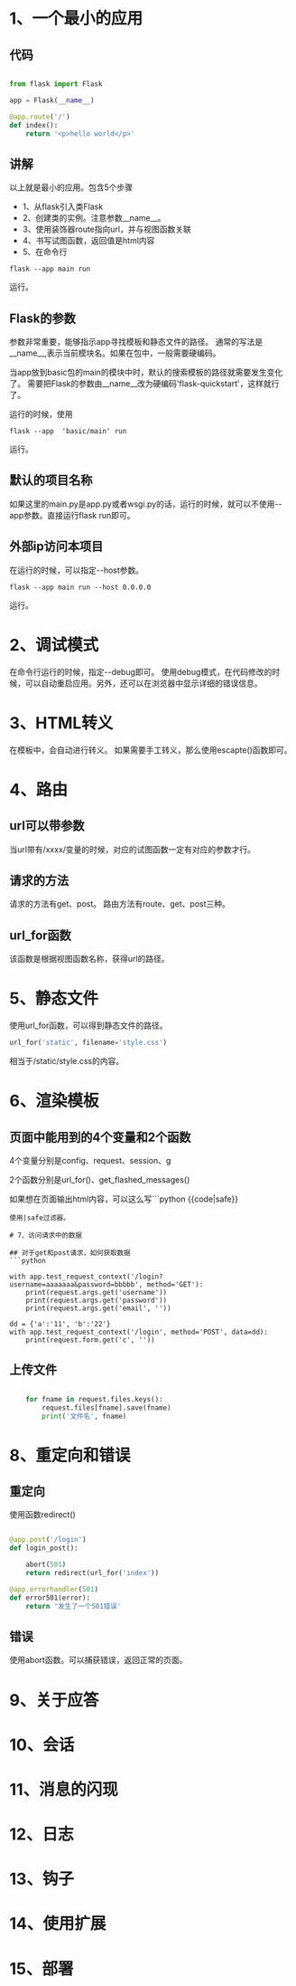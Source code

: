 # 1、一个最小的应用

## 代码
```python

from flask import Flask

app = Flask(__name__)

@app.route('/')
def index():
    return '<p>hello world</p>'

```

## 讲解
以上就是最小的应用。包含5个步骤
- 1、从flask引入类Flask
- 2、创建类的实例。注意参数__name__。
- 3、使用装饰器route指向url，并与视图函数关联
- 4、书写试图函数，返回值是html内容
- 5、在命令行
```shell  
flask --app main run
```
运行。

## Flask的参数
参数非常重要，能够指示app寻找模板和静态文件的路径。
通常的写法是__name__,表示当前模块名。如果在包中，一般需要硬编码。

当app放到basic包的main的模块中时，默认的搜索模板的路径就需要发生变化了。
需要把Flask的参数由__name__改为硬编码'flask-quickstart'，这样就行了。

运行的时候，使用
```shell
flask --app  'basic/main' run
```
运行。

## 默认的项目名称
如果这里的main.py是app.py或者wsgi.py的话，运行的时候，就可以不使用--app参数。直接运行flask run即可。

## 外部ip访问本项目
在运行的时候，可以指定--host参数。
```shell
flask --app main run --host 0.0.0.0
```
运行。

# 2、调试模式

在命令行运行的时候，指定--debug即可。
使用debug模式，在代码修改的时候，可以自动重启应用。另外，还可以在浏览器中显示详细的错误信息。


# 3、HTML转义
在模板中，会自动进行转义。
如果需要手工转义，那么使用escapte()函数即可。


# 4、路由
## url可以带参数

当url带有/xxxx/<id>变量的时候，对应的试图函数一定有对应的参数才行。

## 请求的方法
请求的方法有get、post。
路由方法有route、get、post三种。

## url_for函数
该函数是根据视图函数名称，获得url的路径。

# 5、静态文件
使用url_for函数，可以得到静态文件的路径。
```python
url_for('static', filename='style.css')
```

相当于/static/style.css的内容。


# 6、渲染模板
## 页面中能用到的4个变量和2个函数
4个变量分别是config、request、session、g

2个函数分别是url_for()、get_flashed_messages()

如果想在页面输出html内容，可以这么写```python
{{code|safe}}
```
使用|safe过滤器。

# 7、访问请求中的数据

## 对于get和post请求，如何获取数据
```python

with app.test_request_context('/login?username=aaaaaaa&password=bbbbb', method='GET'):
    print(request.args.get('username'))
    print(request.args.get('password'))
    print(request.args.get('email', ''))

dd = {'a':'11', 'b':'22'}
with app.test_request_context('/login', method='POST', data=dd):
    print(request.form.get('c', ''))
```

## 上传文件
```python

    for fname in request.files.keys():
        request.files[fname].save(fname)
        print('文件名', fname)
```

# 8、重定向和错误

## 重定向

使用函数redirect()
```python

@app.post('/login')
def login_post():

    abort(501)
    return redirect(url_for('index'))

@app.errorhandler(501)
def error501(error):
    return '发生了一个501错误'
```

## 错误

使用abort函数。可以捕获错误，返回正常的页面。

# 9、关于应答




# 10、会话
# 11、消息的闪现
# 12、日志
# 13、钩子
# 14、使用扩展
# 15、部署